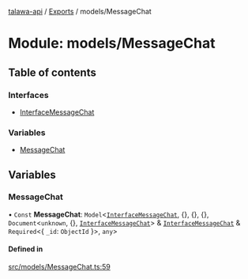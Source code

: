 [talawa-api](../README.md) / [Exports](../modules.md) / models/MessageChat

# Module: models/MessageChat

## Table of contents

### Interfaces

- [InterfaceMessageChat](../interfaces/models_MessageChat.InterfaceMessageChat.md)

### Variables

- [MessageChat](models_MessageChat.md#messagechat)

## Variables

### MessageChat

• `Const` **MessageChat**: `Model`\<[`InterfaceMessageChat`](../interfaces/models_MessageChat.InterfaceMessageChat.md), \{\}, \{\}, \{\}, `Document`\<`unknown`, \{\}, [`InterfaceMessageChat`](../interfaces/models_MessageChat.InterfaceMessageChat.md)\> & [`InterfaceMessageChat`](../interfaces/models_MessageChat.InterfaceMessageChat.md) & `Required`\<\{ `_id`: `ObjectId`  \}\>, `any`\>

#### Defined in

[src/models/MessageChat.ts:59](https://github.com/PalisadoesFoundation/talawa-api/blob/708df7e/src/models/MessageChat.ts#L59)
